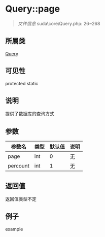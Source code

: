 # Query::page



> *文件信息* suda\core\Query.php: 26~268

## 所属类 

[Query](../Query.md)

## 可见性

 protected static

## 说明

提供了数据库的查询方式



## 参数


| 参数名 | 类型 | 默认值 | 说明 |
|--------|-----|-------|-------|
| page |  int | 0 | 无 |
| percount |  int | 1 | 无 |



## 返回值

返回值类型不定


## 例子

example